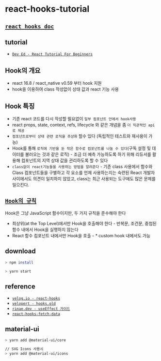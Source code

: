 # react-hooks-tutorial

## [`react hooks doc`](https://ko.reactjs.org/docs/hooks-intro.html)

## tutorial

- [`Dev Ed - React Tutorial For Beginners`](https://www.youtube.com/watch?v=dGcsHMXbSOA)

## Hook의 개요

- react 16.8 / react_native v0.59 부터 hook 지원
- hook을 이용하여 class 작성없이 상태 값과 react 기능 사용

## Hook 특징

- 기존 react 코드를 다시 작성할 필요없이 `일부 컴포넌트 안에서 hook사용`
- react props, state, context, refs, lifecycle 와 같은 개념을 좀 `더 직관적인 api로 제공`
- `컴포넌트로부터 상태 관련 로직을 추상화` 할수 있다 (독립적인 테스트와 재사용이 가능)
- Hook를 통해 `로직에 기반을 둔 작은 함수로 컴포넌트를 나눌 수 있다`(구독 설정 및 데이터를 불러오는 것과 같은 로직) - 조금 더 예측 가능하도록 하기 위해 리듀서를 활용해 컴포넌트의 지역 상태 값을 관리하도록 할 수 있다
- `class없이 react기능들을 사용하는 방법을 알려준다` - 기존 class 사용에서 함수와 Class 컴포넌트들을 구별하고 각 요소를 언제 사용하는지는 숙련된 React 개발자 사이에서도 의견이 일치하지 않았고, class는 최근 사용되는 도구에도 많은 문제를 일으킨다.

## [`Hook의 규칙`](https://ko.reactjs.org/docs/hooks-rules.html)

Hook은 그냥 JavaScript 함수이지만, 두 가지 규칙을 준수해야 한다

- 최상위(at the Top Level)에서만 Hook을 호출해야 한다 - 반복문, 조건문, 중첩된 함수 내에서 Hook을 실행하지 않는다
- React 함수 컴포넌트 내에서만 Hook을 호출 - \* custom hook 내에서도 가능

## download

```sh
> npm install
```

```sh
> yarn start
```

## reference

- [`velog.io - react-hooks`](https://velog.io/@velopert/react-hooks)
- [`velopert - hooks.old`](https://gist.github.com/velopert/a94290c448162b99ad374631e376963c)
- [`rinae.dev - useEffect 가이드`](https://rinae.dev/posts/a-complete-guide-to-useeffect-ko)
- [`react-hooks-fetch-data`](https://www.robinwieruch.de/react-hooks-fetch-data)

## material-ui

```sh
> yarn add @material-ui/core

// SVG Icons 사용시
> yarn add @material-ui/icons
```

